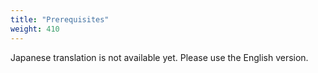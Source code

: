 ```yaml
---
title: "Prerequisites"
weight: 410
---
```


Japanese translation is not available yet. Please use the English version.
